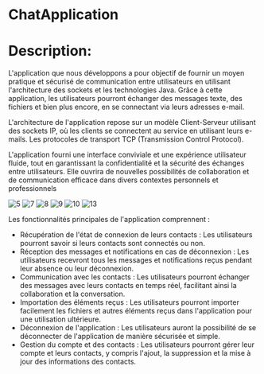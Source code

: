 # ChatApplication
# Description:
L'application que nous développons a pour objectif de fournir un moyen pratique et sécurisé de communication entre utilisateurs en utilisant l'architecture des sockets et les technologies Java. Grâce à cette application, les utilisateurs pourront échanger des messages texte, des fichiers et bien plus encore, en se connectant via leurs adresses e-mail.

L'architecture de l'application repose sur un modèle Client-Serveur utilisant des sockets IP, où les clients se connectent au service en utilisant leurs e-mails. Les protocoles de transport TCP (Transmission Control Protocol).

L'application fourni une interface conviviale et une expérience utilisateur fluide, tout en garantissant la confidentialité et la sécurité des échanges entre utilisateurs. Elle ouvrira de nouvelles possibilités de collaboration et de communication efficace dans divers contextes personnels et professionnels

![5](https://github.com/HZAOUDI/ChatApplication/assets/125825033/1bf7de5d-37f4-4d69-9fa4-399c673f89a7)
![7](https://github.com/HZAOUDI/ChatApplication/assets/125825033/bbfa756f-2b7e-40eb-b475-86e8b7e836cd)
![8](https://github.com/HZAOUDI/ChatApplication/assets/125825033/4c287836-28d5-4dd9-a8c0-583baad6242f)
![9](https://github.com/HZAOUDI/ChatApplication/assets/125825033/8366c4c5-d345-4d55-8d1d-4f2491d2d0e7)
![10](https://github.com/HZAOUDI/ChatApplication/assets/125825033/ad0beed7-f479-4013-9de6-cb1f7a51f4d7)
![13](https://github.com/HZAOUDI/ChatApplication/assets/125825033/aca2de3b-0c1d-4a1f-a621-cc62a5c46064)

Les fonctionnalités principales de l'application comprennent :
- Récupération de l'état de connexion de leurs contacts : Les utilisateurs pourront savoir si leurs contacts sont connectés ou non.
- Réception des messages et notifications en cas de déconnexion : Les utilisateurs recevront tous les messages et notifications reçus pendant leur absence ou leur déconnexion.
- Communication avec les contacts : Les utilisateurs pourront échanger des messages avec leurs contacts en temps réel, facilitant ainsi la collaboration et la conversation.
- Importation des éléments reçus : Les utilisateurs pourront importer facilement les fichiers et autres éléments reçus dans l'application pour une utilisation ultérieure.
- Déconnexion de l'application : Les utilisateurs auront la possibilité de se déconnecter de l'application de manière sécurisée et simple.
- Gestion du compte et des contacts : Les utilisateurs pourront gérer leur compte et leurs contacts, y compris l'ajout, la suppression et la mise à jour des informations des contacts.

